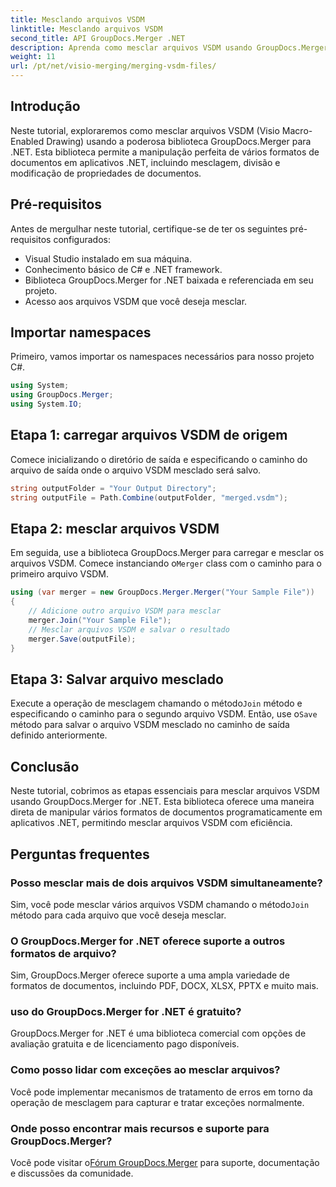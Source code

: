 ```yaml
---
title: Mesclando arquivos VSDM
linktitle: Mesclando arquivos VSDM
second_title: API GroupDocs.Merger .NET
description: Aprenda como mesclar arquivos VSDM usando GroupDocs.Merger for .NET. Simplifique suas tarefas de gerenciamento de documentos com esta biblioteca fácil de usar.
weight: 11
url: /pt/net/visio-merging/merging-vsdm-files/
---
```

## Introdução
Neste tutorial, exploraremos como mesclar arquivos VSDM (Visio Macro-Enabled Drawing) usando a poderosa biblioteca GroupDocs.Merger para .NET. Esta biblioteca permite a manipulação perfeita de vários formatos de documentos em aplicativos .NET, incluindo mesclagem, divisão e modificação de propriedades de documentos.
## Pré-requisitos
Antes de mergulhar neste tutorial, certifique-se de ter os seguintes pré-requisitos configurados:
- Visual Studio instalado em sua máquina.
- Conhecimento básico de C# e .NET framework.
- Biblioteca GroupDocs.Merger for .NET baixada e referenciada em seu projeto.
- Acesso aos arquivos VSDM que você deseja mesclar.

## Importar namespaces
Primeiro, vamos importar os namespaces necessários para nosso projeto C#.
```csharp
using System; 
using GroupDocs.Merger;
using System.IO;
```
## Etapa 1: carregar arquivos VSDM de origem
Comece inicializando o diretório de saída e especificando o caminho do arquivo de saída onde o arquivo VSDM mesclado será salvo.
```csharp
string outputFolder = "Your Output Directory";
string outputFile = Path.Combine(outputFolder, "merged.vsdm");
```
## Etapa 2: mesclar arquivos VSDM
 Em seguida, use a biblioteca GroupDocs.Merger para carregar e mesclar os arquivos VSDM. Comece instanciando o`Merger` class com o caminho para o primeiro arquivo VSDM.
```csharp
using (var merger = new GroupDocs.Merger.Merger("Your Sample File"))
{
    // Adicione outro arquivo VSDM para mesclar
    merger.Join("Your Sample File");
    // Mesclar arquivos VSDM e salvar o resultado
    merger.Save(outputFile);
}
```
## Etapa 3: Salvar arquivo mesclado
Execute a operação de mesclagem chamando o método`Join` método e especificando o caminho para o segundo arquivo VSDM. Então, use o`Save` método para salvar o arquivo VSDM mesclado no caminho de saída definido anteriormente.

## Conclusão
Neste tutorial, cobrimos as etapas essenciais para mesclar arquivos VSDM usando GroupDocs.Merger for .NET. Esta biblioteca oferece uma maneira direta de manipular vários formatos de documentos programaticamente em aplicativos .NET, permitindo mesclar arquivos VSDM com eficiência.

## Perguntas frequentes
### Posso mesclar mais de dois arquivos VSDM simultaneamente?
 Sim, você pode mesclar vários arquivos VSDM chamando o método`Join` método para cada arquivo que você deseja mesclar.
### O GroupDocs.Merger for .NET oferece suporte a outros formatos de arquivo?
Sim, GroupDocs.Merger oferece suporte a uma ampla variedade de formatos de documentos, incluindo PDF, DOCX, XLSX, PPTX e muito mais.
### uso do GroupDocs.Merger for .NET é gratuito?
GroupDocs.Merger for .NET é uma biblioteca comercial com opções de avaliação gratuita e de licenciamento pago disponíveis.
### Como posso lidar com exceções ao mesclar arquivos?
Você pode implementar mecanismos de tratamento de erros em torno da operação de mesclagem para capturar e tratar exceções normalmente.
### Onde posso encontrar mais recursos e suporte para GroupDocs.Merger?
 Você pode visitar o[Fórum GroupDocs.Merger](https://forum.groupdocs.com/c/merger/32) para suporte, documentação e discussões da comunidade.